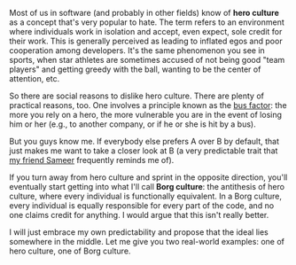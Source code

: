 Most of us in software (and probably in other fields) know of **hero culture** as a concept that's very popular to hate. The term refers to an environment where individuals work in isolation and accept, even expect, sole credit for their work. This is generally perceived as leading to inflated egos and poor cooperation among developers. It's the same phenomenon you see in sports, when star athletes are sometimes accused of not being good "team players" and getting greedy with the ball, wanting to be the center of attention, etc.

So there are social reasons to dislike hero culture. There are plenty of practical reasons, too. One involves a principle known as the [bus factor](http://en.wikipedia.org/wiki/Bus_factor): the more you rely on a hero, the more vulnerable you are in the event of losing him or her (e.g., to another company, or if he or she is hit by a bus).

But you guys know me. If everybody else prefers A over B by default, that just makes me want to take a closer look at B (a very predictable trait that [my friend Sameer](http://www.skalb.com/) frequently reminds me of).

If you turn away from hero culture and sprint in the opposite direction, you'll eventually start getting into what I'll call **Borg culture**: the antithesis of hero culture, where every individual is functionally equivalent. In a Borg culture, every individual is equally responsible for every part of the code, and no one claims credit for anything. I would argue that this isn't really better.

I will just embrace my own predictability and propose that the ideal lies somewhere in the middle. Let me give you two real-world examples: one of hero culture, one of Borg culture.
